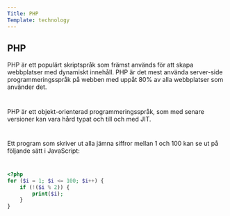 ```yaml
---
Title: PHP
Template: technology
---
```


## PHP

PHP är ett populärt skriptspråk som främst används för att skapa webbplatser med dynamiskt innehåll. PHP är det mest använda server-side programmeringsspråk på webben med uppåt 80% av alla webbplatser som använder det.
#  
PHP är ett objekt-orienterad programmeringsspråk, som med senare versioner kan vara hård typat och till och med JIT.
#  
Ett program som skriver ut alla jämna siffror mellan 1 och 100 kan se ut på följande sätt i JavaScript:
#  
```php
<?php
for ($i = 1; $i <= 100; $i++) {
    if (!($i % 2)) {
        print($i);
    }
}
```
